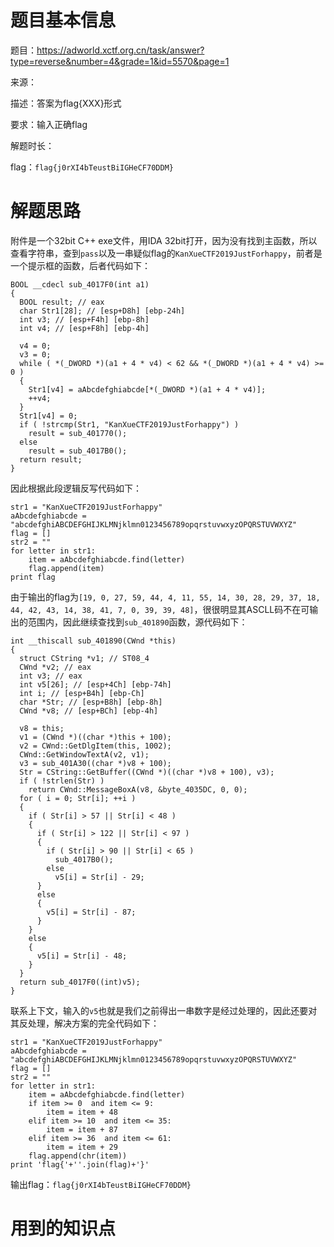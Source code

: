 # 题目基本信息

题目：https://adworld.xctf.org.cn/task/answer?type=reverse&number=4&grade=1&id=5570&page=1

来源：

描述：答案为flag{XXX}形式

要求：输入正确flag

解题时长：

flag：`flag{j0rXI4bTeustBiIGHeCF70DDM}`

# 解题思路

附件是一个32bit C++ exe文件，用IDA 32bit打开，因为没有找到主函数，所以查看字符串，查到`pass`以及一串疑似flag的`KanXueCTF2019JustForhappy`，前者是一个提示框的函数，后者代码如下：

```
BOOL __cdecl sub_4017F0(int a1)
{
  BOOL result; // eax
  char Str1[28]; // [esp+D8h] [ebp-24h]
  int v3; // [esp+F4h] [ebp-8h]
  int v4; // [esp+F8h] [ebp-4h]

  v4 = 0;
  v3 = 0;
  while ( *(_DWORD *)(a1 + 4 * v4) < 62 && *(_DWORD *)(a1 + 4 * v4) >= 0 )
  {
    Str1[v4] = aAbcdefghiabcde[*(_DWORD *)(a1 + 4 * v4)];
    ++v4;
  }
  Str1[v4] = 0;
  if ( !strcmp(Str1, "KanXueCTF2019JustForhappy") )
    result = sub_401770();
  else
    result = sub_4017B0();
  return result;
}
```

因此根据此段逻辑反写代码如下：

```
str1 = "KanXueCTF2019JustForhappy"
aAbcdefghiabcde = "abcdefghiABCDEFGHIJKLMNjklmn0123456789opqrstuvwxyzOPQRSTUVWXYZ"
flag = []
str2 = ""
for letter in str1:
	item = aAbcdefghiabcde.find(letter)
	flag.append(item)
print flag
```

由于输出的flag为`[19, 0, 27, 59, 44, 4, 11, 55, 14, 30, 28, 29, 37, 18, 44, 42, 43, 14, 38, 41, 7, 0, 39, 39, 48]`，很很明显其ASCLL码不在可输出的范围内，因此继续查找到`sub_401890`函数，源代码如下：

```
int __thiscall sub_401890(CWnd *this)
{
  struct CString *v1; // ST08_4
  CWnd *v2; // eax
  int v3; // eax
  int v5[26]; // [esp+4Ch] [ebp-74h]
  int i; // [esp+B4h] [ebp-Ch]
  char *Str; // [esp+B8h] [ebp-8h]
  CWnd *v8; // [esp+BCh] [ebp-4h]

  v8 = this;
  v1 = (CWnd *)((char *)this + 100);
  v2 = CWnd::GetDlgItem(this, 1002);
  CWnd::GetWindowTextA(v2, v1);
  v3 = sub_401A30((char *)v8 + 100);
  Str = CString::GetBuffer((CWnd *)((char *)v8 + 100), v3);
  if ( !strlen(Str) )
    return CWnd::MessageBoxA(v8, &byte_4035DC, 0, 0);
  for ( i = 0; Str[i]; ++i )
  {
    if ( Str[i] > 57 || Str[i] < 48 )
    {
      if ( Str[i] > 122 || Str[i] < 97 )
      {
        if ( Str[i] > 90 || Str[i] < 65 )
          sub_4017B0();
        else
          v5[i] = Str[i] - 29;
      }
      else
      {
        v5[i] = Str[i] - 87;
      }
    }
    else
    {
      v5[i] = Str[i] - 48;
    }
  }
  return sub_4017F0((int)v5);
}
```

联系上下文，输入的`v5`也就是我们之前得出一串数字是经过处理的，因此还要对其反处理，解决方案的完全代码如下：

```
str1 = "KanXueCTF2019JustForhappy"
aAbcdefghiabcde = "abcdefghiABCDEFGHIJKLMNjklmn0123456789opqrstuvwxyzOPQRSTUVWXYZ"
flag = []
str2 = ""
for letter in str1:
	item = aAbcdefghiabcde.find(letter)
	if item >= 0  and item <= 9:
		item = item + 48
	elif item >= 10  and item <= 35:
		item = item + 87
	elif item >= 36  and item <= 61:
		item = item + 29
	flag.append(chr(item))
print 'flag{'+''.join(flag)+'}'
```

输出flag：`flag{j0rXI4bTeustBiIGHeCF70DDM}`


# 用到的知识点